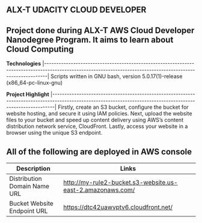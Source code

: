 __ALX-T UDACITY CLOUD DEVELOPER__
--------------------------------------------------------------------------------------------------------------------------------------------------------------- 
Project done during ALX-T AWS Cloud Developer Nanodegree Program. It aims to learn about Cloud Computing
---------------------------------------------------------------------------------------------------------------------------------------------------------------

__Technologies__
|-------------------------------------------------------------------------------------------------------------------------------------------------------------|
 Scripts written in GNU bash, version 5.0.17(1)-release (x86_64-pc-linux-gnu) 
 
 __Project Highlight__
|-------------------------------------------------------------------------------------------------------------------------------------------------------------|
Firstly, create an S3 bucket, configure the bucket for website hosting, and secure it using IAM policies.
Next, upload the website files to your bucket and speed up content delivery using AWS’s content distribution network service, CloudFront.
Lastly, access your website in a browser using the unique S3 endpoint.

                                                                                                                    
                                                                                                                                      
 All of the following are deployed in AWS console
---------------------------------------------------------------------------------------------------------------------------------------------------------------
|__Description__	          |    __Links__ |
|---------------------- | -------------------------------------------------------------------------------------------------------------------------------------
|Distribution Domain  Name URL | http://my-rule2-bucket.s3-website.us-east-2.amazonaws.com/ 
|Bucket Website Endpoint URL | https://dtc42uawvptv6.cloudfront.net/ 
